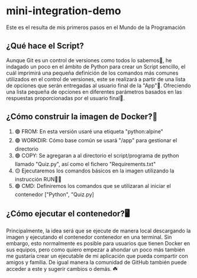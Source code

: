 # mini-integration-demo
Este es el resulta de mis primeros pasos en el Mundo de la Programación
## ¿Qué hace el Script?
Aunque Git es un control de versiones como todos lo sabemos🫠, he indagado un poco en el ámbito de Python para crear un Script sencillo, el cuál imprimirá una pequeña definición de los comandos más comunes utilizados en el control de versiones, este se realizará a partir de una lista de opciones que serán entregadas al usuario final de la "App"🎯. Ofreciendo una lista pequeña de opciones en diferentes parámetros basados en las respuestas proporcionadas por el usuario final🧪.
## ¿Cómo construir la imagen de Docker?📄
  1. 🟢 FROM: En esta versión usaré una etiqueta "python:alpine"
  2. 🟢 WORKDIR: Cómo base común se usará "/app" para gestionar el directorio
  3. 🟢 COPY: Se agregaran a al directorio el script/programa de python llamado "Quiz.py", así como el fichero "Requirements.txt"
  4. 🟡 Ejecutaremos los comandos básicos en la imagen utilizando la instrucción RUN🏃‍♂️
  5. 🟢 CMD: Definiremos los comandos que se utilizaran al iniciar el contenedor ["Python", "Quiz.py]
## ¿Cómo ejecutar el contenedor?🖥️
Principalmente, la idea será que se ejecute de manera local descargando la imagen y ejecutando el contenedor contenedor en una terminal. Sin embargo, esto normalmente es posible para usuarios que tienen Docker en sus equipos, pero como quiero empezar a ahondar un poco más también me gustaría crear un ejecutable de mi aplicación que pueda compartir con amigos y familia. De igual manera la comunidad de GitHub también puede acceder a este y sugerir cambios o demás. ☘️
